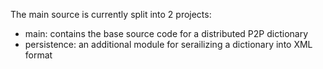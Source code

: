 The main source is currently split into 2 projects:

* main: contains the base source code for a distributed P2P dictionary
* persistence: an additional module for serailizing a dictionary into XML format
